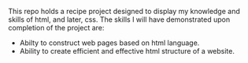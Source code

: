 This repo holds a recipe project designed to display my knowledge and skills of html, and later, css.
The skills I will have demonstrated upon completion of the project are:
- Abilty to construct web pages based on html language.
- Ability to create efficient and effective html structure of a website.
